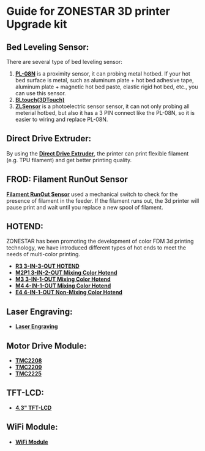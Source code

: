 # Guide for ZONESTAR 3D printer Upgrade kit 
## Bed Leveling Sensor: 
There are several type of bed leveling sensor:  
1. [**PL-08N**](https://www.aliexpress.com/item/4000596309710.html) is a proximity sensor, it can probing metal hotbed. If your hot bed surface is metal, such as aluminum plate + hot bed adhesive tape, aluminum plate + magnetic hot bed paste, elastic rigid hot bed, etc., you can use this sensor.  
2. [**BLtouch(3DTouch)**](https://www.aliexpress.com/item/1005001464420529.html)            
3. [**ZLSensor**](https://www.aliexpress.com/item/1005002865311470.html) is a photoelectric sensor sensor, it can not only probing all meterial hotbed, but also it has a 3 PIN connect like the PL-08N, so it is easier to wiring and replace PL-08N.  

## Direct Drive Extruder: 
By using the [**Direct Drive Extruder**](https://www.aliexpress.com/item/1005002847644867.html), the printer can print flexible filament (e.g. TPU filament) and get better printing quality.   

## FROD: Filament RunOut Sensor 
[**Filament RunOut Sensor**](https://www.aliexpress.com/item/4001309957376.html)  used a mechanical switch to check for the presence of filament in the feeder. If the filament runs out, the 3d printer will pause print and wait until you replace a new spool of filament.  

## HOTEND: 
ZONESTAR has been promoting the development of color FDM 3d printing technology, we have introduced different types of hot ends to meet the needs of multi-color printing.  
- [**R3 3-IN-3-OUT HOTEND**](https://www.aliexpress.com/item/1005001275429959.html)  
- [**M2P1  3-IN-2-OUT Mixing Color Hotend**](https://www.aliexpress.com/item/1005001275429959.html)  
- [**M3  3-IN-1-OUT Mixing Color Hotend**](https://www.aliexpress.com/item/1005001275429959.html)  
- [**M4  4-IN-1-OUT Mixing Color Hotend**](https://www.aliexpress.com/item/1005002124027691.html)  
- [**E4 4-IN-1-OUT Non-Mixing Color Hotend**](https://www.aliexpress.com/item/1005002951777699.html)  

## Laser Engraving:
- [**Laser Engraving**](https://www.aliexpress.com/item/4001309902136.html)  

## Motor Drive Module:
- [**TMC2208**](https://www.aliexpress.com/item/4000596369015.html)  
- [**TMC2209**](https://www.aliexpress.com/item/1005001664336751.html)  
- [**TMC2225**](https://www.aliexpress.com/item/1005003270721219.html)  

## TFT-LCD:
- [**4.3" TFT-LCD**](https://www.aliexpress.com/item/1005002378065646.html)  

## WiFi Module:
- [**WiFi Module**](https://www.aliexpress.com/item/1005002378551489.html)  

